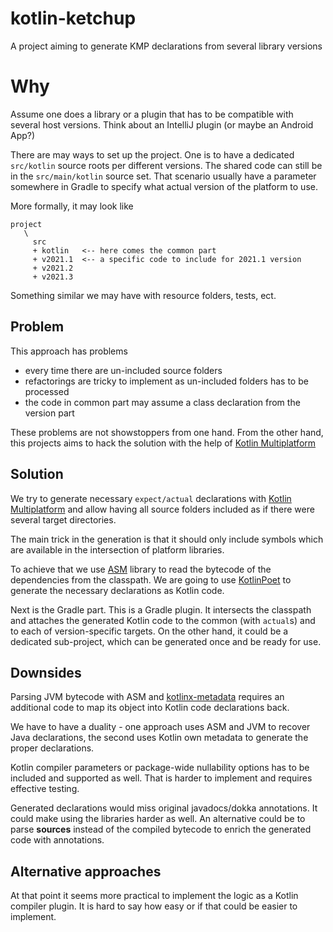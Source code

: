# kotlin-ketchup
A project aiming to generate KMP declarations from several library versions

# Why

Assume one does a library or a plugin that has to be compatible with
several host versions. Think about an IntelliJ plugin (or maybe an Android App?)

There are may ways to set up the project. One is to have a dedicated `src/kotlin`
source roots per different versions. The shared code can still be in the `src/main/kotlin`
source set. That scenario usually have a parameter somewhere in Gradle to specify
what actual version of the platform to use.

More formally, it may look like
```
project
   \
     src
     + kotlin   <-- here comes the common part
     + v2021.1  <-- a specific code to include for 2021.1 version
     + v2021.2
     + v2021.3
```

Something similar we may have with resource folders, tests, ect.


## Problem

This approach has problems
 * every time there are un-included source folders
 * refactorings are tricky to implement as un-included folders has to be processed
 * the code in common part may assume a class declaration from the version part

These problems are not showstoppers from one hand. From the other hand,
this projects aims to hack the solution with the help of
[Kotlin Multiplatform](https://kotlinlang.org/docs/multiplatform.html)

## Solution

We try to generate necessary `expect/actual` declarations with
[Kotlin Multiplatform](https://kotlinlang.org/docs/multiplatform.html)
and allow having all source folders included as if there were several
target directories.

The main trick in the generation is that it should only include symbols
which are available in the intersection of platform libraries.

To achieve that we use [ASM](https://asm.ow2.io/) library to read the bytecode
of the dependencies from the classpath. We are going to use
[KotlinPoet](https://square.github.io/kotlinpoet/)
to generate the necessary declarations as Kotlin code.

Next is the Gradle part. This is a Gradle plugin. It intersects the classpath
and attaches the generated Kotlin code to the common (with `actual`s) and
to each of version-specific targets. On the other hand, it could be
a dedicated sub-project, which can be generated once and be ready for use.

## Downsides

Parsing JVM bytecode with ASM and
[kotlinx-metadata](https://github.com/JetBrains/kotlin/tree/master/libraries/kotlinx-metadata/jvm)
requires an additional code to map its object into Kotlin code declarations back.

We have to have a duality - one approach uses ASM and JVM to recover Java declarations,
the second uses Kotlin own metadata to generate the proper declarations.

Kotlin compiler parameters or package-wide nullability options has to be included and
supported as well. That is harder to implement and requires effective testing.

Generated declarations would miss original javadocs/dokka annotations. It could make
using the libraries harder as well. An alternative could be to parse **sources**
instead of the compiled bytecode to enrich the generated code with annotations.


## Alternative approaches

At that point it seems more practical to implement the logic as a Kotlin compiler
plugin. It is hard to say how easy or if that could be easier to implement.
